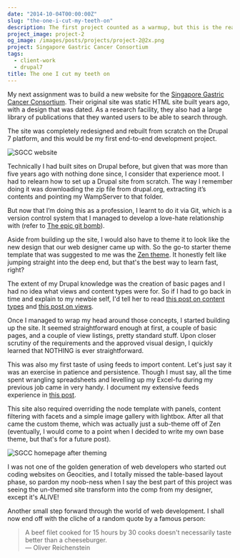 ```yaml
---
date: "2014-10-04T00:00:00Z"
slug: "the-one-i-cut-my-teeth-on"
description: The first project counted as a warmup, but this is the real thing. My first solo flight covered everything from site functionality to custom theme. Baby steps, people.
project_image: project-2
og_image: /images/posts/projects/project-2@2x.png
project: Singapore Gastric Cancer Consortium
tags:
  - client-work
  - drupal7
title: The one I cut my teeth on
---
```


My next assignment was to build a new website for the [Singapore Gastric Cancer Consortium](http://www.sgcc.sg). Their original site was static HTML site built years ago, with a design that was dated. As a research facility, they also had a large library of publications that they wanted users to be able to search through.

The site was completely redesigned and rebuilt from scratch on the Drupal 7 platform, and this would be my first end-to-end development project.

![SGCC website](/images/posts/sgcc/sgcc.jpg)

Technically I had built sites on Drupal before, but given that was more than five years ago with nothing done since, I consider that experience moot. I had to relearn how to set up a Drupal site from scratch. The way I remember doing it was downloading the zip file from drupal.org, extracting it’s contents and pointing my WampServer to that folder.

But now that I’m doing this as a profession, I learnt to do it via Git, which is a version control system that I managed to develop a love-hate relationship with (refer to [The epic git bomb](/blog/the-epic-git-bomb/)).

Aside from building up the site, I would also have to theme it to look like the new design that our web designer came up with. So the go-to starter theme template that was suggested to me was the [Zen theme](https://drupal.org/project/zen). It honestly felt like jumping straight into the deep end, but that's the best way to learn fast, right?

The extent of my Drupal knowledge was the creation of basic pages and I had no idea what views and content types were for. So if I had to go back in time and explain to my newbie self, I'd tell her to read [this post on content types](/blog/drupal-101-content-types/) and [this post on views](/blog/drupal-101-intro-to-views/).

Once I managed to wrap my head around those concepts, I started building up the site. It seemed straightforward enough at first, a couple of basic pages, and a couple of view listings, pretty standard stuff. Upon closer scrutiny of the requirements and the approved visual design, I quickly learned that NOTHING is ever straightforward.

This was also my first taste of using feeds to import content. Let's just say it was an exercise in patience and persistence. Though I must say, all the time spent wrangling spreadsheets and levelling up my Excel-fu during my previous job came in very handy. I document my extensive feeds experience in [this post](/blog/drupal-101-what-i-learnt-from-hours-of-troubleshooting-feeds/).

This site also required overriding the node template with panels, content filtering with facets and a simple image gallery with lightbox. After all that came the custom theme, which was actually just a sub-theme off of Zen (eventually, I would come to a point when I decided to write my own base theme, but that's for a future post).

![SGCC homepage after theming](/images/posts/sgcc/sgcc-ba.jpg)

I was not one of the golden generation of web developers who started out coding websites on Geocities, and I totally missed the table-based layout phase, so pardon my noob-ness when I say the best part of this project was seeing the un-themed site transform into the comp from my designer, except it's ALIVE!

Another small step forward through the world of web development. I shall now end off with the cliche of a random quote by a famous person:

> A beef filet cooked for 15 hours by 30 cooks doesn't necessarily taste better than a cheeseburger.  
> ― Oliver Reichenstein
